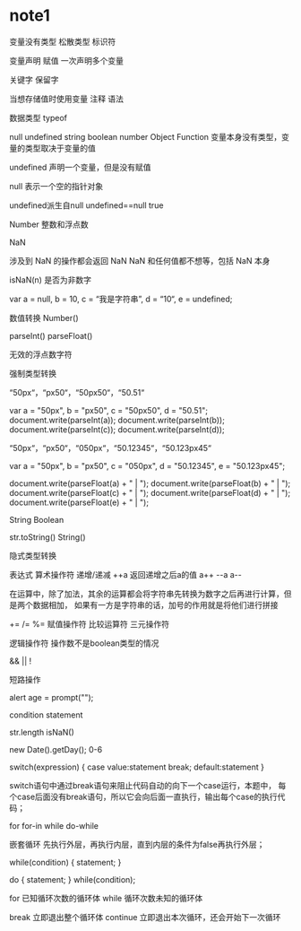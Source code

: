 # note1

变量没有类型
松散类型
标识符

变量声明
赋值
一次声明多个变量

关键字
保留字

当想存储值时使用变量
注释
语法

数据类型
typeof

null undefined string boolean number
Object Function
变量本身没有类型，变量的类型取决于变量的值

undefined
声明一个变量，但是没有赋值

null 表示一个空的指针对象

undefined派生自null
undefined==null
true

Number
整数和浮点数

NaN

涉及到 NaN 的操作都会返回 NaN
NaN 和任何值都不想等，包括 NaN 本身

isNaN(n)
是否为非数字

var a = null, b = 10, c = “我是字符串”, d = “10“, e = undefined;

数值转换
Number()

parseInt()
parseFloat()

无效的浮点数字符

强制类型转换

“50px“，“px50“，“50px50“，“50.51“

var a = "50px", b = "px50", c = "50px50", d = "50.51";
document.write(parseInt(a));
document.write(parseInt(b));
document.write(parseInt(c));
document.write(parseInt(d));

“50px“，“px50“，“050px“，“50.12345“，“50.123px45“

var a = "50px", b = "px50", c = "050px", d = "50.12345", e = "50.123px45";

document.write(parseFloat(a) + " | ");
document.write(parseFloat(b) + " | ");
document.write(parseFloat(c) + " | ");
document.write(parseFloat(d) + " | ");
document.write(parseFloat(e) + " | ");

String
Boolean

str.toString()
String()

隐式类型转换

表达式
算术操作符
递增/递减
++a 返回递增之后a的值
a++
--a
a--

在运算中，除了加法，其余的运算都会将字符串先转换为数字之后再进行计算，但是两个数据相加，
如果有一方是字符串的话，加号的作用就是将他们进行拼接

+=
/=
%=
赋值操作符
比较运算符
三元操作符

逻辑操作符
操作数不是boolean类型的情况

&&
||
!

短路操作

alert
age = prompt("");

condition
statement

str.length
isNaN()

new Date().getDay();
0-6

switch(expression) {
  case value:statement
  break;
  default:statement
}

switch语句中通过break语句来阻止代码自动的向下一个case运行，本题中，
每个case后面没有break语句，所以它会向后面一直执行，输出每个case的执行代码；

for
for-in
while
do-while

嵌套循环
先执行外层，再执行内层，直到内层的条件为false再执行外层；

while(condition) {
  statement;
}

do {
  statement;
} while(condition);

for 已知循环次数的循环体
while 循环次数未知的循环体

break     立即退出整个循环体
continue  立即退出本次循环，还会开始下一次循环
